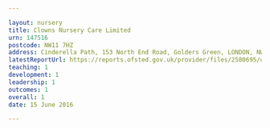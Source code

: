 ```yaml
---

layout: nursery
title: Clowns Nursery Care Limited
urn: 147516
postcode: NW11 7HZ
address: Cinderella Path, 153 North End Road, Golders Green, LONDON, NW11 7HZ
latestReportUrl: https://reports.ofsted.gov.uk/provider/files/2580695/urn/147516.pdf
teaching: 1
development: 1
leadership: 1
outcomes: 1
overall: 1
date: 15 June 2016

---
```

